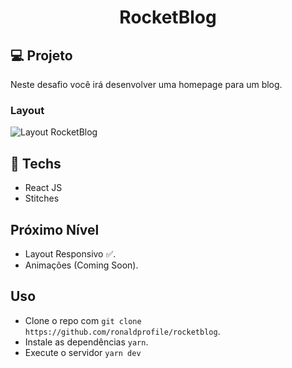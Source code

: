 <h1 align="center"> RocketBlog </h1>

## 💻 Projeto

Neste desafio você irá desenvolver uma homepage para um blog.

### Layout

<img src="https://ik.imagekit.io/gczsuhmv3/theblog_7jSRqvCW3.png?ik-sdk-version=javascript-1.4.3&updatedAt=1645800107797" alt="Layout RocketBlog" />

## 🚀 Techs

- React JS
- Stitches

## Próximo Nível

- Layout Responsivo ✅.
- Animações (Coming Soon).

## Uso

- Clone o repo com `git clone https://github.com/ronaldprofile/rocketblog`.
- Instale as dependências `yarn`.
- Execute o servidor `yarn dev`
